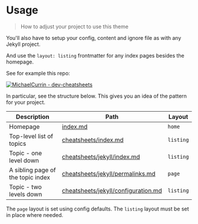 # Usage
> How to adjust your project to use this theme

You'll also have to setup your config, content and ignore file as with any Jekyll project.

And use the `layout: listing` frontmatter for any index pages besides the homepage.

See for example this repo:

[![MichaelCurrin - dev-cheatsheets](https://img.shields.io/static/v1?label=MichaelCurrin&message=dev-cheatsheets&color=blue&logo=github)](https://github.com/MichaelCurrin/dev-cheatsheets)

In particular, see the structure below. This gives you an idea of the pattern for your project.

| Description                       | Path                                     | Layout    |
| --------------------------------- | ---------------------------------------- | --------- |
| Homepage                          | [index.md][0]                            | `home`    |
| Top-level list of topics          | [cheatsheets/index.md][1]                | `listing` |
| Topic - one level down            | [cheatsheets/jekyll/index.md][2]         | `listing` |
| A sibling page of the topic index | [cheatsheets/jekyll/permalinks.md][3]    | `page`    |
| Topic - two levels down           | [cheatsheets/jekyll/configuration.md][4] | `listing` |

The `page` layout is set using config defaults. The `listing` layout must be set in place where needed.

[0]: https://github.com/MichaelCurrin/dev-cheatsheets/blob/master//index.md
[1]: https://github.com/MichaelCurrin/dev-cheatsheets/blob/master/cheatsheets/index.md
[2]: https://github.com/MichaelCurrin/dev-cheatsheets/blob/master/cheatsheets/jekyll/index.md
[3]: https://github.com/MichaelCurrin/dev-cheatsheets/blob/master/cheatsheets/jekyll/permalinks.md
[4]: https://github.com/MichaelCurrin/dev-cheatsheets/tree/master/cheatsheets/jekyll/configuration
